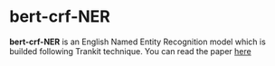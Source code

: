 # bert-crf-NER
**bert-crf-NER** is an English Named Entity Recognition model which is builded following Trankit technique.
You can read the paper [here](https://arxiv.org/pdf/2101.03289.pdf)
